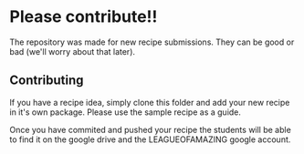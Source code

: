 # Please contribute!!
The repository was made for new recipe submissions. They can be good or bad (we'll worry about that later). 

## Contributing
If you have a recipe idea, simply clone this folder and add your new recipe in it's own package. Please use the sample recipe as a guide. 

Once you have commited and pushed your recipe the students will be able to find it on the google drive and the LEAGUEOFAMAZING google account.
